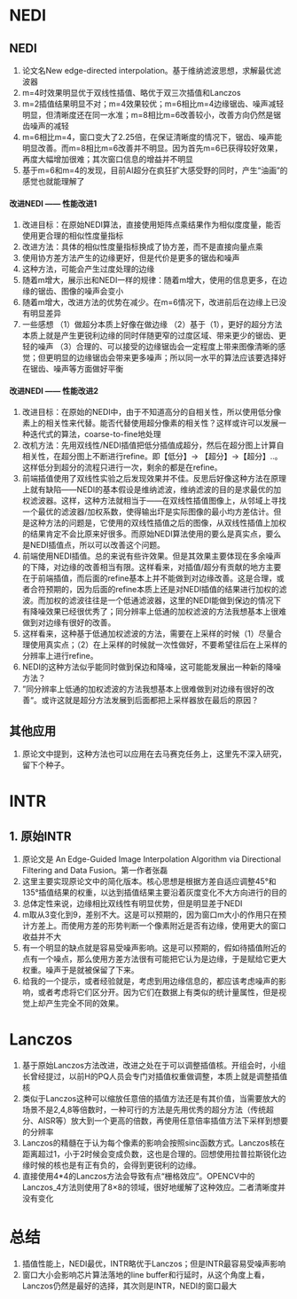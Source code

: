 # NEDI

## NEDI
1. 论文名New edge-directed interpolation。基于维纳滤波思想，求解最优滤波器
2. m=4时效果明显优于双线性插值、略优于双三次插值和Lanczos
3. m=2插值结果明显不对；m=4效果较优；m=6相比m=4边缘锯齿、噪声减轻明显，但清晰度还在同一水准；m=8相比m=6改善较小，改善方向仍然是锯齿噪声的减轻
4. m=6相比m=4，窗口变大了2.25倍，在保证清晰度的情况下，锯齿、噪声能明显改善。而m=8相比m=6改善并不明显。因为首先m=6已获得较好效果，再度大幅增加很难；其次窗口信息的增益并不明显
5. 基于m=6和m=4的发现，目前AI超分在疯狂扩大感受野的同时，产生“油画”的感觉也就能理解了

#### 改进NEDI —— 性能改进1
1. 改进目标：在原始NEDI算法，直接使用矩阵点乘结果作为相似度度量，能否使用更合理的相似性度量指标
2. 改进方法：具体的相似性度量指标换成了协方差，而不是直接向量点乘
3. 使用协方差方法产生的边缘更好，但是代价是更多的锯齿和噪声
4. 这种方法，可能会产生过度处理的边缘
5. 随着m增大，展示出和NEDI一样的规律：随着m增大，使用的信息更多，在边缘的锯齿、图像的噪声会变小
6. 随着m增大，改进方法的优势在减少。在m=6情况下，改进前后在边缘上已没有明显差异
7. 一些感想
  （1）做超分本质上好像在做边缘
  （2）基于（1），更好的超分方法本质上就是产生更锐利边缘的同时伴随更窄的过度区域、带来更少的锯齿、更轻的噪声
  （3）合理的、可以接受的边缘锯齿会一定程度上带来图像清晰的感觉；但更明显的边缘锯齿会带来更多噪声；所以同一水平的算法应该要选择好在锯齿、噪声等方面做好平衡

#### 改进NEDI —— 性能改进2
1. 改进目标：在原始的NEDI中，由于不知道高分的自相关性，所以使用低分像素上的相关性来代替。能否代替使用超分像素的相关性？这样或许可以发展一种迭代式的算法，coarse-to-fine地处理
2. 改机方法：先用双线性/NEDI插值把低分插值成超分，然后在超分图上计算自相关性，在超分图上不断进行refine。即【低分】-> 【超分】->【超分】..。这样低分到超分的流程只进行一次，剩余的都是在refine。
3. 前端插值使用了双线性实验之后发现效果并不佳。反思后好像这种方法在原理上就有缺陷——NEDI的基本假设是维纳滤波，维纳滤波的目的是求最优的加权滤波器。这样，这种方法就相当于——在双线性插值图像上，从邻域上寻找一个最优的滤波器/加权系数，使得输出圷是实际图像的最小均方差估计。但是这种方法的问题是，它使用的双线性插值之后的图像，从双线性插值上加权的结果肯定不会比原来好很多。而原始NEDI算法使用的要么是真实点，要么是NEDI插值点，所以可以改善这个问题。
4. 前端使用NEDI插值。总的来说有些许效果。但是其效果主要体现在多余噪声的下降，对边缘的改善相当有限。这样看来，对插值/超分有贡献的地方主要在于前端插值，而后面的refine基本上并不能做到对边缘改善。这是合理，或者合符预期的，因为后面的refine本质上还是对NEDI插值的结果进行加权的滤波。而加权的滤波往往是一个低通滤波器，这里的NEDI能做到保边的情况下有降噪效果已经很优秀了；同分辨率上低通的加权滤波的方法我想基本上很难做到对边缘有很好的改善。
5. 这样看来，这种基于低通加权滤波的方法，需要在上采样的时候（1）尽量合理使用真实点；（2）在上采样的时候就一次性做好，不要希望往后在上采样的分辨率上进行refine。
6. NEDI的这种方法似乎能同时做到保边和降噪，这可能能发展出一种新的降噪方法？
7. ”同分辨率上低通的加权滤波的方法我想基本上很难做到对边缘有很好的改善“。或许这就是超分方法发展到后面都把上采样器放在最后的原因？

## 其他应用
1. 原论文中提到，这种方法也可以应用在去马赛克任务上，这里先不深入研究，留下个种子。

# INTR

## 1. 原始INTR
1. 原论文是 An Edge-Guided Image Interpolation Algorithm via Directional Filtering and Data Fusion。第一作者张磊
2. 这里主要实现原论文中的简化版本。核心思想是根据方差自适应调整45°和135°插值结果的权重，以达到插值结果主要沿着灰度变化不大方向进行的目的
3. 总体定性来说，边缘相比双线性有明显优势，但是明显差于NEDI
4. m取从3变化到9，差别不大。这是可以预期的，因为窗口m大小的作用只在预计方差上。而使用方差的形势判断一个像素附近是否有边缘，使用更大的窗口收益并不大
5. 有一个明显的缺点就是容易受噪声影响。这是可以预期的，假如待插值附近的点有一个噪点，那么使用方差方法很有可能把它认为是边缘，于是赋给它更大权重。噪声于是就被保留了下来。
6. 给我的一个提示，或者经验就是，考虑到用边缘信息的，都应该考虑噪声的影响，或者考虑将它们区分开。因为它们在数据上有类似的统计量属性，但是视觉上却产生完全不同的效果。

# Lanczos
1. 基于原始Lanczos方法改进，改进之处在于可以调整插值核。开组会时，小组长曾经提过，以前H的PQ人员会专门对插值权重做调整，本质上就是调整插值核
2. 类似于Lanczos这种可以缩放任意倍的插值方法还是有其价值，当需要放大的场景不是2,4,8等倍数时，一种可行的方法是先用优秀的超分方法（传统超分、AISR等）放大到一个更高的倍数，再使用任意倍率插值方法下采样到想要的分辨率
3. Lanczos的精髓在于认为每个像素的影响会按照sinc函数方式。Lanczos核在距离超过1，小于2时候会变成负数，这也是合理的。回想使用拉普拉斯锐化边缘时候的核也是有正有负的，会得到更锐利的边缘。
4. 直接使用4*4的Lanczos方法会导致有点“栅格效应”。OPENCV中的Lanczos_4方法则使用了8×8的领域，很好地缓解了这种效应。二者清晰度并没有变化

# 总结
1. 插值性能上，NEDI最优，INTR略优于Lanczos；但是INTR最容易受噪声影响
2. 窗口大小会影响芯片算法落地的line buffer和行延时，从这个角度上看，Lanczos仍然是最好的选择，其次则是INTR，NEDI的窗口最大